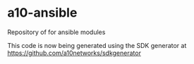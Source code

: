 # a10-ansible
Repository of for ansible modules

This code is now being generated using the SDK generator at https://github.com/a10networks/sdkgenerator
